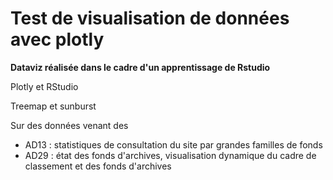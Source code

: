 # Test de visualisation de données avec plotly

**Dataviz réalisée dans le cadre d'un apprentissage de Rstudio**

Plotly et RStudio

Treemap et sunburst

Sur des données venant des 
* AD13 : statistiques de consultation du site par grandes familles de fonds
* AD29 : état des fonds d'archives, visualisation dynamique du cadre de classement et des fonds d'archives
